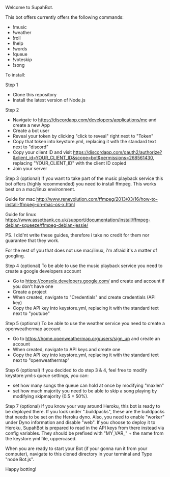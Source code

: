 Welcome to SupahBot.

This bot offers currently offers the following commands:

- !music
- !weather
- !roll
- !help
- !words
- !queue
- !voteskip
- !song

To install:

Step 1
- Clone this repository
- Install the latest version of Node.js

Step 2
- Navigate to https://discordapp.com/developers/applications/me and create a new App
- Create a bot user
- Reveal your token by clicking "click to reveal" right next to "Token"
- Copy that token into keystore.yml, replacing it with the standard text next to "discord"
- Copy your client ID and visit https://discordapp.com/oauth2/authorize?&client_id=YOUR_CLIENT_ID&scope=bot&permissions=268561430,
  replacing "YOUR_CLIENT_ID" with the client ID copied
- Join your server

Step 3 (optional)
If you want to take part of the music playback service this bot offers (highly recommended) you need to install ffmpeg. This works
best on a mac/linux environment.

Guide for mac
http://www.renevolution.com/ffmpeg/2013/03/16/how-to-install-ffmpeg-on-mac-os-x.html

Guide for linux
https://www.assetbank.co.uk/support/documentation/install/ffmpeg-debian-squeeze/ffmpeg-debian-jessie/

PS. I did'nt write these guides, therefore i take no credit for them nor guarantee that they work.

For the rest of you that does not use mac/linux, i'm afraid it's a matter of googling.

Step 4 (optional)
To be able to use the music playback service you need to create a google developers account
- Go to https://console.developers.google.com/ and create and account if you don't have one
- Create a project
- When created, navigate to "Credentials" and create credentials (API key)
- Copy the API key into keystore.yml, replacing it with the standard text next to "youtube"

Step 5 (optional)
To be able to use the weather service you need to create a openweathermap account
- Go to https://home.openweathermap.org/users/sign_up and create an account
- When created, navigate to API keys and create one
- Copy the API key into keystore.yml, replacing it with the standard text next to "openweathermap"

Step 6 (optional)
If you decided to do step 3 & 4, feel free to modify keystore.yml:s queue settings, you can:
- set how many songs the queue can hold at once by modifying "maxlen"
- set how much majority you need to be able to skip a song playing by modifying skipmajority (0.5 = 50%).

Step 7 (optional)
If you know your way around Heroku, this bot is ready to be deployed there. If you look under
".buildpacks", these are the buildpacks that needs to be set on the Heroku dyno. Also, you need to
enable "worker" under Dyno information and disable "web". If you choose to deploy it to Heroku,
SupahBot is prepared to read in the API keys from there instead via config variables. They should
be prefixed with "MY_VAR_" + the name from the keystore.yml file, uppercased.

When you are ready to start your Bot (if your gonna run it from your computer), navigate to this cloned
directory in your terminal and Type "node Bot.js".

Happy botting!
